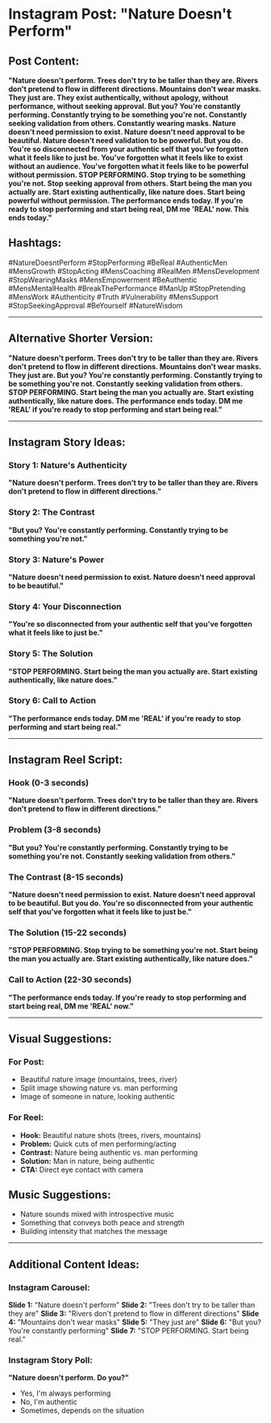 # Instagram Post: "Nature Doesn't Perform"

## Post Content:

**"Nature doesn't perform. Trees don't try to be taller than they are. Rivers don't pretend to flow in different directions. Mountains don't wear masks. They just are. They exist authentically, without apology, without performance, without seeking approval. But you? You're constantly performing. Constantly trying to be something you're not. Constantly seeking validation from others. Constantly wearing masks. Nature doesn't need permission to exist. Nature doesn't need approval to be beautiful. Nature doesn't need validation to be powerful. But you do. You're so disconnected from your authentic self that you've forgotten what it feels like to just be. You've forgotten what it feels like to exist without an audience. You've forgotten what it feels like to be powerful without permission. STOP PERFORMING. Stop trying to be something you're not. Stop seeking approval from others. Start being the man you actually are. Start existing authentically, like nature does. Start being powerful without permission. The performance ends today. If you're ready to stop performing and start being real, DM me 'REAL' now. This ends today."**

## Hashtags:
#NatureDoesntPerform #StopPerforming #BeReal #AuthenticMen #MensGrowth #StopActing #MensCoaching #RealMen #MensDevelopment #StopWearingMasks #MensEmpowerment #BeAuthentic #MensMentalHealth #BreakThePerformance #ManUp #StopPretending #MensWork #Authenticity #Truth #Vulnerability #MensSupport #StopSeekingApproval #BeYourself #NatureWisdom

---

## Alternative Shorter Version:

**"Nature doesn't perform. Trees don't try to be taller than they are. Rivers don't pretend to flow in different directions. Mountains don't wear masks. They just are. But you? You're constantly performing. Constantly trying to be something you're not. Constantly seeking validation from others. STOP PERFORMING. Start being the man you actually are. Start existing authentically, like nature does. The performance ends today. DM me 'REAL' if you're ready to stop performing and start being real."**

---

## Instagram Story Ideas:

### Story 1: Nature's Authenticity
**"Nature doesn't perform. Trees don't try to be taller than they are. Rivers don't pretend to flow in different directions."**

### Story 2: The Contrast
**"But you? You're constantly performing. Constantly trying to be something you're not."**

### Story 3: Nature's Power
**"Nature doesn't need permission to exist. Nature doesn't need approval to be beautiful."**

### Story 4: Your Disconnection
**"You're so disconnected from your authentic self that you've forgotten what it feels like to just be."**

### Story 5: The Solution
**"STOP PERFORMING. Start being the man you actually are. Start existing authentically, like nature does."**

### Story 6: Call to Action
**"The performance ends today. DM me 'REAL' if you're ready to stop performing and start being real."**

---

## Instagram Reel Script:

### Hook (0-3 seconds)
**"Nature doesn't perform. Trees don't try to be taller than they are. Rivers don't pretend to flow in different directions."**

### Problem (3-8 seconds)
**"But you? You're constantly performing. Constantly trying to be something you're not. Constantly seeking validation from others."**

### The Contrast (8-15 seconds)
**"Nature doesn't need permission to exist. Nature doesn't need approval to be beautiful. But you do. You're so disconnected from your authentic self that you've forgotten what it feels like to just be."**

### The Solution (15-22 seconds)
**"STOP PERFORMING. Stop trying to be something you're not. Start being the man you actually are. Start existing authentically, like nature does."**

### Call to Action (22-30 seconds)
**"The performance ends today. If you're ready to stop performing and start being real, DM me 'REAL' now."**

---

## Visual Suggestions:

### For Post:
- Beautiful nature image (mountains, trees, river)
- Split image showing nature vs. man performing
- Image of someone in nature, looking authentic

### For Reel:
- **Hook:** Beautiful nature shots (trees, rivers, mountains)
- **Problem:** Quick cuts of men performing/acting
- **Contrast:** Nature being authentic vs. man performing
- **Solution:** Man in nature, being authentic
- **CTA:** Direct eye contact with camera

## Music Suggestions:
- Nature sounds mixed with introspective music
- Something that conveys both peace and strength
- Building intensity that matches the message

---

## Additional Content Ideas:

### Instagram Carousel:
**Slide 1:** "Nature doesn't perform"
**Slide 2:** "Trees don't try to be taller than they are"
**Slide 3:** "Rivers don't pretend to flow in different directions"
**Slide 4:** "Mountains don't wear masks"
**Slide 5:** "They just are"
**Slide 6:** "But you? You're constantly performing"
**Slide 7:** "STOP PERFORMING. Start being real."

### Instagram Story Poll:
**"Nature doesn't perform. Do you?"**
- Yes, I'm always performing
- No, I'm authentic
- Sometimes, depends on the situation